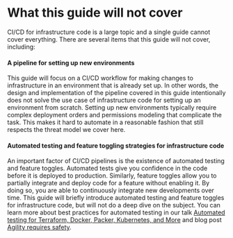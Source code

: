 # What this guide will not cover

CI/CD for infrastructure code is a large topic and a single guide cannot cover everything. There
are several items that this guide will not cover, including:



<div className="dlist">

#### A pipeline for setting up new environments

This guide will focus on a CI/CD workflow for making changes to infrastructure in an environment that is already set
up. In other words, the design and implementation of the pipeline covered in this guide intentionally does not solve
the use case of infrastructure code for setting up an environment from scratch. Setting up new environments typically
require complex deployment orders and permissions modeling that complicate the task. This makes it hard to automate in
a reasonable fashion that still respects the threat model we cover here.

#### Automated testing and feature toggling strategies for infrastructure code

An important factor of CI/CD pipelines is the existence of automated testing and feature toggles. Automated tests give
you confidence in the code before it is deployed to production. Similarly, feature toggles allow you to partially
integrate and deploy code for a feature without enabling it. By doing so, you are able to continuously integrate new
developments over time. This guide will briefly introduce automated testing and feature toggles for infrastructure
code, but will not do a deep dive on the subject. You can learn more about best practices for automated testing in our
talk
[Automated
testing for Terraform, Docker, Packer, Kubernetes, and More](https://blog.gruntwork.io/new-talk-automated-testing-for-terraform-docker-packer-kubernetes-and-more-cba312171aa6) and blog post
[Agility requires safety](https://www.ybrikman.com/writing/2016/02/14/agility-requires-safety/).


</div>



<!-- ##DOCS-SOURCER-START
{"sourcePlugin":"Service Catalog Reference","hash":"f53c4aaa4b09f7902a71f3682d4279ad"}
##DOCS-SOURCER-END -->
